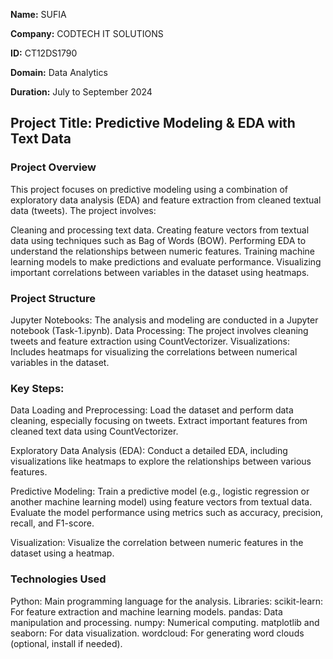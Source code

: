 **Name:** SUFIA

**Company:** CODTECH IT SOLUTIONS

**ID:** CT12DS1790

**Domain:** Data Analytics

**Duration:** July to September 2024
 

## Project Title: Predictive Modeling & EDA with Text Data

### Project Overview

This project focuses on predictive modeling using a combination of exploratory data analysis (EDA) and feature extraction from cleaned textual data (tweets). The project involves:

Cleaning and processing text data.
Creating feature vectors from textual data using techniques such as Bag of Words (BOW).
Performing EDA to understand the relationships between numeric features.
Training machine learning models to make predictions and evaluate performance.
Visualizing important correlations between variables in the dataset using heatmaps.

### Project Structure

Jupyter Notebooks: The analysis and modeling are conducted in a Jupyter notebook (Task-1.ipynb).
Data Processing: The project involves cleaning tweets and feature extraction using CountVectorizer.
Visualizations: Includes heatmaps for visualizing the correlations between numerical variables in the dataset.

### Key Steps:

Data Loading and Preprocessing:
Load the dataset and perform data cleaning, especially focusing on tweets.
Extract important features from cleaned text data using CountVectorizer.

Exploratory Data Analysis (EDA):
Conduct a detailed EDA, including visualizations like heatmaps to explore the relationships between various features.

Predictive Modeling:
Train a predictive model (e.g., logistic regression or another machine learning model) using feature vectors from textual data.
Evaluate the model performance using metrics such as accuracy, precision, recall, and F1-score.

Visualization:
Visualize the correlation between numeric features in the dataset using a heatmap.

### Technologies Used

Python: Main programming language for the analysis.
Libraries:
scikit-learn: For feature extraction and machine learning models.
pandas: Data manipulation and processing.
numpy: Numerical computing.
matplotlib and seaborn: For data visualization.
wordcloud: For generating word clouds (optional, install if needed).
